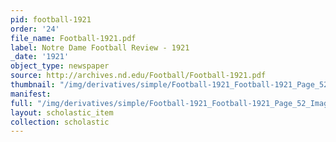 ```yaml
---
pid: football-1921
order: '24'
file_name: Football-1921.pdf
label: Notre Dame Football Review - 1921
_date: '1921'
object_type: newspaper
source: http://archives.nd.edu/Football/Football-1921.pdf
thumbnail: "/img/derivatives/simple/Football-1921_Football-1921_Page_52_Image_0001/thumbnail.jpg"
manifest:
full: "/img/derivatives/simple/Football-1921_Football-1921_Page_52_Image_0001/fullwidth.jpg"
layout: scholastic_item
collection: scholastic
---
```

